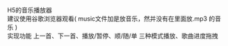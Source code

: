 H5的音乐播放器
<br/>建议使用谷歌浏览器观看( music文件加是放音乐，然并没有在里面放.mp3 的音乐 )
<br/>实现功能 上一首、下一首、播放/暂停、顺/随/单 三种模式播放、歌曲进度拖拽


